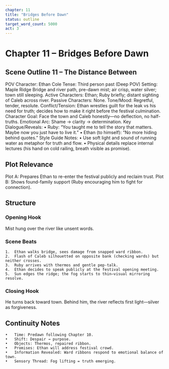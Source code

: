 ```yaml
---
chapter: 11
title: "Bridges Before Dawn"
status: outline
target_word_count: 5000
act: 3
---
```


# Chapter 11 – Bridges Before Dawn

## Scene Outline 11 – The Distance Between

POV Character: Ethan Cole
Tense: Third person past (Deep POV)
Setting: Maple Ridge Bridge and river path, pre-dawn mist; air crisp, water silver; town still sleeping.
Active Characters: Ethan; Ruby briefly; distant sighting of Caleb across river.
Passive Characters: None.
Tone/Mood: Regretful, tender, resolute.
Conflict/Tension: Ethan wrestles guilt for the leak vs his need for truth; decides how to make it right before the festival culmination.
Character Goal: Face the town and Caleb honestly—no deflection, no half-truths.
Emotional Arc: Shame → clarity → determination.
Key Dialogue/Reveals:
	•	Ruby: “You taught me to tell the story that matters. Maybe now you just have to live it.”
	•	Ethan (to himself): “No more hiding behind quotes.”
Style Guide Notes:
	•	Use soft light and sound of running water as metaphor for truth and flow.
	•	Physical details replace internal lectures (his hand on cold railing, breath visible as promise).

## Plot Relevance

Plot A: Prepares Ethan to re-enter the festival publicly and reclaim trust.
Plot B: Shows found-family support (Ruby encouraging him to fight for connection).

## Structure

### Opening Hook
Mist hung over the river like unsent words.

### Scene Beats
	1.	Ethan walks bridge, sees damage from snapped ward ribbon.
	2.	Flash of Caleb silhouetted on opposite bank (checking wards) but neither crosses.
	3.	Ruby arrives with thermos and gentle pep-talk.
	4.	Ethan decides to speak publicly at the festival opening meeting.
	5.	Sun edges the ridge; the fog starts to thin—visual mirroring resolve.
### Closing Hook
He turns back toward town. Behind him, the river reflects first light—silver as forgiveness.

## Continuity Notes
	•	Time: Predawn following Chapter 10.
	•	Shift: Despair → purpose.
	•	Objects: Thermos, repaired ribbon.
	•	Promises: Ethan will address festival crowd.
	•	Information Revealed: Ward ribbons respond to emotional balance of town.
	•	Sensory Thread: Fog lifting = truth emerging.
